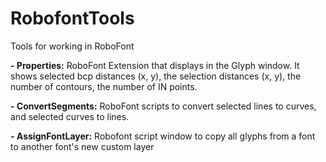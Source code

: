 RobofontTools
=============

Tools for working in RoboFont

<b>- Properties:</b> RoboFont Extension that displays in the Glyph window. It shows selected bcp distances (x, y), the selection distances (x, y), the number of contours, the number of IN points.

<b>- ConvertSegments:</b> RoboFont scripts to convert selected lines to curves, and selected curves to lines.

<b>- AssignFontLayer:</b> Robofont script window to copy all glyphs from a font to another font's new custom layer
